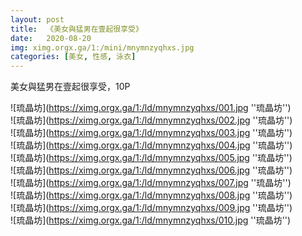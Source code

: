 ```yaml
---
layout: post
title:  《美女與猛男在壹起很享受》
date:   2020-08-20
img: ximg.orgx.ga/1:/mini/mnymnzyqhxs.jpg
categories: [美女, 性感, 泳衣]
---
```


美女與猛男在壹起很享受，10P

![琉晶坊](https://ximg.orgx.ga/1:/ld/mnymnzyqhxs/001.jpg ''琉晶坊'') <br>
![琉晶坊](https://ximg.orgx.ga/1:/ld/mnymnzyqhxs/002.jpg ''琉晶坊'') <br>
![琉晶坊](https://ximg.orgx.ga/1:/ld/mnymnzyqhxs/003.jpg ''琉晶坊'') <br>
![琉晶坊](https://ximg.orgx.ga/1:/ld/mnymnzyqhxs/004.jpg ''琉晶坊'') <br>
![琉晶坊](https://ximg.orgx.ga/1:/ld/mnymnzyqhxs/005.jpg ''琉晶坊'') <br>
![琉晶坊](https://ximg.orgx.ga/1:/ld/mnymnzyqhxs/006.jpg ''琉晶坊'') <br>
![琉晶坊](https://ximg.orgx.ga/1:/ld/mnymnzyqhxs/007.jpg ''琉晶坊'') <br>
![琉晶坊](https://ximg.orgx.ga/1:/ld/mnymnzyqhxs/008.jpg ''琉晶坊'') <br>
![琉晶坊](https://ximg.orgx.ga/1:/ld/mnymnzyqhxs/009.jpg ''琉晶坊'') <br>
![琉晶坊](https://ximg.orgx.ga/1:/ld/mnymnzyqhxs/010.jpg ''琉晶坊'') <br>
